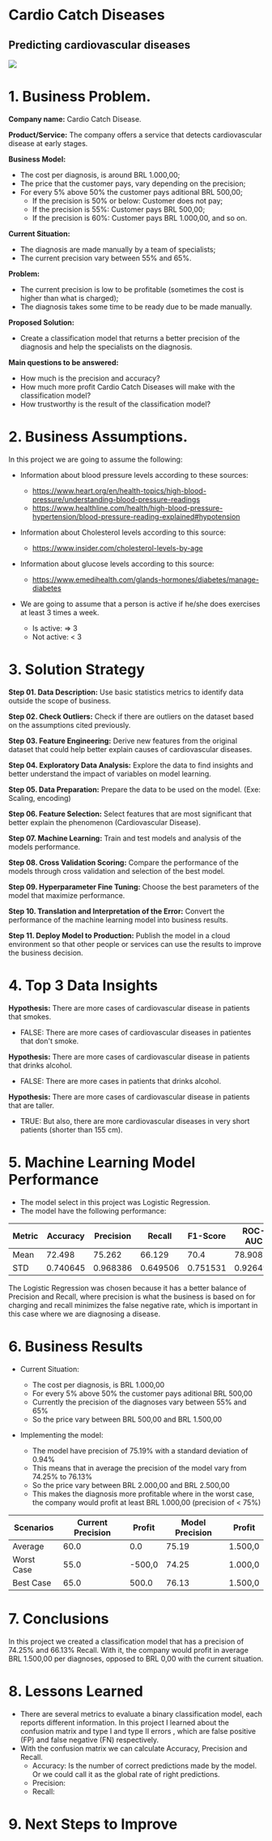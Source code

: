 # Cardio Catch Diseases

## Predicting cardiovascular diseases

![](img_banner_title.png)

# 1. Business Problem.
**Company name:** Cardio Catch Disease.

**Product/Service:** The company offers a service that detects cardiovascular disease at early stages.

**Business Model:**

- The cost per diagnosis, is around BRL 1.000,00;
- The price that the customer pays, vary depending on the precision;
- For every 5% above 50% the customer pays aditional BRL 500,00;
  - If the precision is 50% or below: Customer does not pay;
  - If the precision is 55%: Customer pays BRL 500,00;
  - If the precision is 60%: Customer pays BRL 1.000,00, and so on.

**Current Situation:**

- The diagnosis are made manually by a team of specialists;
- The current precision vary between 55% and 65%.

**Problem:**

- The current precision is low to be profitable (sometimes the cost is higher than what is charged);
- The diagnosis takes some time to be ready due to be made manually.

**Proposed Solution:**

- Create a classification model that returns a better precision of the diagnosis and help the specialists on the diagnosis.

**Main questions to be answered:**

- How much is the precision and accuracy?
- How much more profit Cardio Catch Diseases will make with the classification model?
- How trustworthy is the result of the classification model?

# 2. Business Assumptions.

In this project we are going to assume the following:

- Information about blood pressure levels according to these sources:
  -  https://www.heart.org/en/health-topics/high-blood-pressure/understanding-blood-pressure-readings
  -  https://www.healthline.com/health/high-blood-pressure-hypertension/blood-pressure-reading-explained#hypotension

- Information about Cholesterol levels according to this source:
  - https://www.insider.com/cholesterol-levels-by-age

- Information about glucose levels according to this source:
  - https://www.emedihealth.com/glands-hormones/diabetes/manage-diabetes

- We are going to assume that a person is active if he/she does exercises at least 3 times a week.
  - Is active: => 3
  - Not active: < 3

# 3. Solution Strategy

**Step 01. Data Description:** Use basic statistics metrics to identify data outside the scope of business.

**Step 02. Check Outliers:** Check if there are outliers on the dataset based on the assumptions cited previously.

**Step 03. Feature Engineering:** Derive new features from the original dataset that could help better explain causes of cardiovascular diseases.

**Step 04. Exploratory Data Analysis:** Explore the data to find insights and better understand the impact of variables on model learning.

**Step 05. Data Preparation:** Prepare the data to be used on the model. (Exe: Scaling, encoding)

**Step 06. Feature Selection:** Select features that are most significant that better explain the phenomenon (Cardiovascular Disease).

**Step 07. Machine Learning:** Train and test models and analysis of the models performance.

**Step 08. Cross Validation Scoring:** Compare the performance of the models through cross validation and selection of the best model.

**Step 09. Hyperparameter Fine Tuning:** Choose the best parameters of the model that maximize performance.

**Step 10. Translation and Interpretation of the Error:** Convert the performance of the machine learning model into business results.

**Step 11. Deploy Model to Production:** Publish the model in a cloud environment so that other people or services can use the results to improve the business decision.

# 4. Top 3 Data Insights
**Hypothesis:** There are more cases of cardiovascular disease in patients that smokes.
  - FALSE: There are more cases of cardiovascular diseases in patientes that don't smoke.

**Hypothesis:** There are more cases of cardiovascular disease in patients that drinks alcohol.
  - FALSE: There are more cases in patients that drinks alcohol.

**Hypothesis:** There are more cases of cardiovascular disease in patients that are taller.
  - TRUE: But also, there are more cardiovascular diseases in very short patients (shorter than 155 cm).

# 5. Machine Learning Model Performance
- The model select in this project was Logistic Regression.
- The model have the following performance:

Metric | Accuracy | Precision | Recall | F1-Score | ROC-AUC
--- | --- | --- | --- | --- |---
Mean | 72.498 | 75.262 | 66.129 | 70.4 | 78.908
STD | 0.740645 | 0.968386 | 0.649506 | 0.751531 | 0.926499

The Logistic Regression was chosen because it has a better balance of Precision and Recall, where precision is what the business is based on for charging and recall minimizes the false negative rate, which is important in this case where we are diagnosing a disease.

# 6. Business Results
- Current Situation:
  - The cost per diagnosis, is BRL 1.000,00
  - For every 5% above 50% the customer pays aditional BRL 500,00
  - Currently the precision of the diagnoses vary between 55% and 65%
  - So the price vary between BRL 500,00 and BRL 1.500,00
  
- Implementing the model:
  - The model have precision of 75.19% with a standard deviation of 0.94%
  - This means that in average the precision of the model vary from 74.25% to 76.13%
  - So the price vary between BRL 2.000,00 and BRL 2.500,00
  - This makes the diagnosis more profitable where in the worst case, the company would profit at least BRL 1.000,00 (precision of < 75%)

Scenarios | Current Precision | Profit | Model Precision | Profit
--- | --- | --- | --- | ---
Average | 60.0 | 0.0 | 75.19 | 1.500,0
Worst Case | 55.0 | -500,0 | 74.25 | 1.000,0
Best Case | 65.0 | 500.0 | 76.13 | 1.500,0

# 7. Conclusions
In this project we created a classification model that has a precision of 74.25% and 66.13% Recall. With it, the company would profit in average BRL 1.500,00 per diagnoses, opposed to BRL 0,00 with the current situation. 

# 8. Lessons Learned
- There are several metrics to evaluate a binary classification model, each reports different information. In this project I learned about the confusion matrix and type I and type II errors , which are false positive (FP) and false negative (FN) respectively. 
- With the confusion matrix we can calculate Accuracy, Precision and Recall.
  - Accuracy: Is the number of correct predictions made by the model. Or we could call it as the global rate of right predictions.
  - Precision: 
  - Recall: 

# 9. Next Steps to Improve
